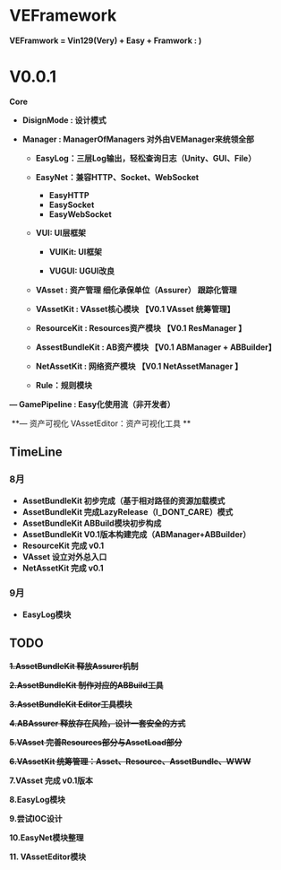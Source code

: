 # VEFramework
**VEFramwork = Vin129(Very) + Easy + Framwork  : )**







# V0.0.1

**Core**

- **DisignMode  : 设计模式** 

- **Manager : ManagerOfManagers   对外由VEManager来统领全部**


  - **EasyLog：三层Log输出，轻松查询日志（Unity、GUI、File）**
  - **EasyNet：兼容HTTP、Socket、WebSocket**
    - **EasyHTTP**
    - **EasySocket**
    - **EasyWebSocket**


  - **VUI: UI层框架**

    - **VUIKit: UI框架**

    - **VUGUI: UGUI改良**

  -  **VAsset  : 资产管理    细化承保单位（Assurer） 跟踪化管理**  

    - **VAssetKit : VAsset核心模块  【V0.1  VAsset 统筹管理】**
    
    -  **ResourceKit : Resources资产模块  【V0.1  ResManager 】**
    
    -  **AssestBundleKit : AB资产模块  【V0.1  ABManager + ABBuilder】**
    
    -  **NetAssetKit : 网络资产模块  【V0.1  NetAssetManager 】**
    
    - **Rule：规则模块**
    
      
    
      
    
       



 

**— GamePipeline : Easy化使用流（非开发者）**

​	**— 资产可视化  VAssetEditor：资产可视化工具 **



## TimeLine

### 8月

- **AssetBundleKit 初步完成（基于相对路径的资源加载模式**
- **AssetBundleKit 完成LazyRelease（I_DONT_CARE）模式**
- **AssetBundleKit ABBuild模块初步构成**
- **AssetBundleKit V0.1版本构建完成（ABManager+ABBuilder）**
- **ResourceKit 完成 v0.1**
- **VAsset 设立对外总入口**
- **NetAssetKit 完成 v0.1**

### 9月

- **EasyLog模块**





## TODO

**~~1.AssetBundleKit 释放Assurer机制~~**

**~~2.AssetBundleKit 制作对应的ABBuild工具~~**

**~~3.AssetBundleKit Editor工具模块~~**

**~~4.ABAssurer 释放存在风险，设计一套安全的方式~~**

**~~5.VAsset 完善Resources部分与AssetLoad部分~~**

**~~6.VAssetKit 统筹管理：Asset、Resource、AssetBundle、WWW~~**

**7.VAsset 完成 v0.1版本**

**8.EasyLog模块**

**9.尝试IOC设计**

**10.EasyNet模块整理**

**11. VAssetEditor模块**